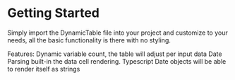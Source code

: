 # Getting Started
Simply import the DynamicTable file into your project and customize to your needs, all the basic functionality is there with no styling.

Features:
Dynamic variable count, the table will adjust per input data
Date Parsing built-in the data cell rendering. Typescript Date objects will be able to render itself as strings

